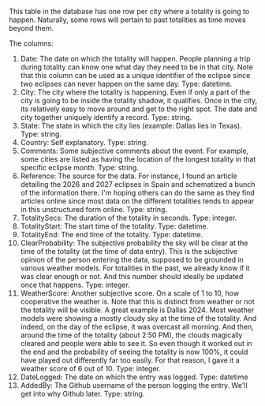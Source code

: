 This table in the database has one row per city where a totality is going to happen. Naturally, some rows will pertain to past totalities as time moves beyond them. 

The columns:

1) Date: The date on which the totality will happen. People planning a trip during totality can know one what day they need to be in that city. Note that this column can be used as a unique identifier of the eclipse since two eclipses can never happen on the same day. Type: datetime.
2) City: The city where the totality is happening. Even if only a part of the city is going to be inside the totality shadow, it qualifies. Once in the city, its relatively easy to move around and get to the right spot. The date and city together uniquely identify a record. Type: string.
3) State: The state in which the city lies (example: Dallas lies in Texas). Type: string.
4) Country: Self explanatory. Type: string.
5) Comments: Some subjective comments about the event. For example, some cities are listed as having the location of the longest totality in that specific eclipse month. Type: string.
6) Reference: The source for the data. For instance, I found an article detailing the 2026 and 2027 eclipses in Spain and schematized a bunch of the information there. I'm hoping others can do the same as they find articles online since most data on the different totalities tends to appear in this unstructured form online. Type: string.
7) TotalitySecs: The duration of the totality in seconds. Type: integer.
8) TotalityStart: The start time of the totality. Type: datetime.
9) TotalityEnd: The end time of the totality. Type: datetime.
10) ClearProbability: The subjective probability the sky will be clear at the time of the totality (at the time of data entry). This is the subjective opinion of the person entering the data, supposed to be grounded in various weather models. For totalities in the past, we already know if it was clear enough or not. And this number should ideally be updated once that happens. Type: integer.
11) WeatherScore: Another subjective score. On a scale of 1 to 10, how cooperative the weather is. Note that this is distinct from weather or not the totality will be visible. A great example is Dallas 2024. Most weather models were showing a mostly cloudy sky at the time of the totality. And indeed, on the day of the eclipse, it was overcast all morning. And then, around the time of the totality (about 2:50 PM), the clouds magically cleared and people were able to see it. So even though it worked out in the end and the probability of seeing the totality is now 100%, it could have played out differently far too easily. For that reason, I gave it a weather score of 6 out of 10. Type: integer.
12) DateLogged: The date on which the entry was logged. Type: datetime
13) AddedBy: The Github username of the person logging the entry. We'll get into why Github later. Type: string.
